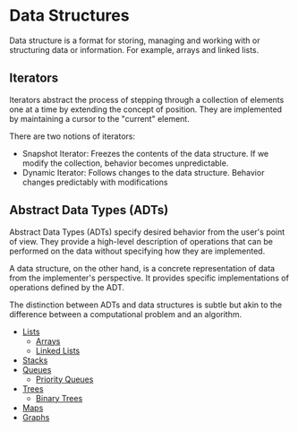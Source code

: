 # Data Structures

Data structure is a format for storing, managing and working with or structuring data or information. For example, arrays and linked lists.

## Iterators

Iterators abstract the process of stepping through a collection of elements one at a time by extending the concept of position. They are implemented by maintaining a cursor to the "current" element.

There are two notions of iterators:
- Snapshot Iterator: Freezes the contents of the data structure. If we modify the collection, behavior becomes unpredictable.
- Dynamic Iterator: Follows changes to the data structure. Behavior changes predictably with modifications

## Abstract Data Types (ADTs)

Abstract Data Types (ADTs) specify desired behavior from the user's point of view. They provide a high-level description of operations that can be performed on the data without specifying how they are implemented.

A data structure, on the other hand, is a concrete representation of data from the implementer's perspective. It provides specific implementations of operations defined by the ADT.

The distinction between ADTs and data structures is subtle but akin to the difference between a computational problem and an algorithm.

- [Lists](lists.md)
    - [Arrays](arrays.md)
    - [Linked Lists](linked-lists.md)
- [Stacks](stacks.md)
- [Queues](queues.md)
	- [Priority Queues](priority-queue.md)
- [Trees](trees.md)
    - [Binary Trees](binary-trees.md)
- [Maps](maps.md)
- [Graphs](graphs.md)